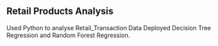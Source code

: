 ## Retail Products Analysis
Used Python to analyse Retail_Transaction Data
Deployed Decision Tree Regression and Random Forest Regression.
